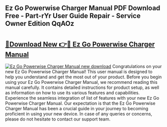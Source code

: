 ## Ez Go Powerwise Charger Manual PDF Download Free - Part-rYr User Guide Repair - Service Owner Edition QqAOz

# <h2><a href="http://bc68525.oget.top/?id=Ez+Go+Powerwise+Charger+Manual">🔗Download New 👉🔴 Ez Go Powerwise Charger Manual</a></h2>

[![Ez Go Powerwise Charger Manual new download](https://i.imgur.com/5g1atiW.png)](http://bc68525.oget.top/?id=Ez+Go+Powerwise+Charger+Manual)
Congratulations on your new Ez Go Powerwise Charger Manual! This user manual is designed to help you understand and get the most out of your product. Before you begin using your Ez Go Powerwise Charger Manual, we recommend reading this manual carefully. It contains detailed instructions for product setup, as well as information on how to use its various features and capabilities. Experience the seamless integration of list of features with your new Ez Go Powerwise Charger Manual. Our expectation is that the Ez Go Powerwise Charger Manual has been a crucial guide in your journey to becoming proficient in using your new device. In case of any queries or concerns, please do not hesitate to contact our support team.
